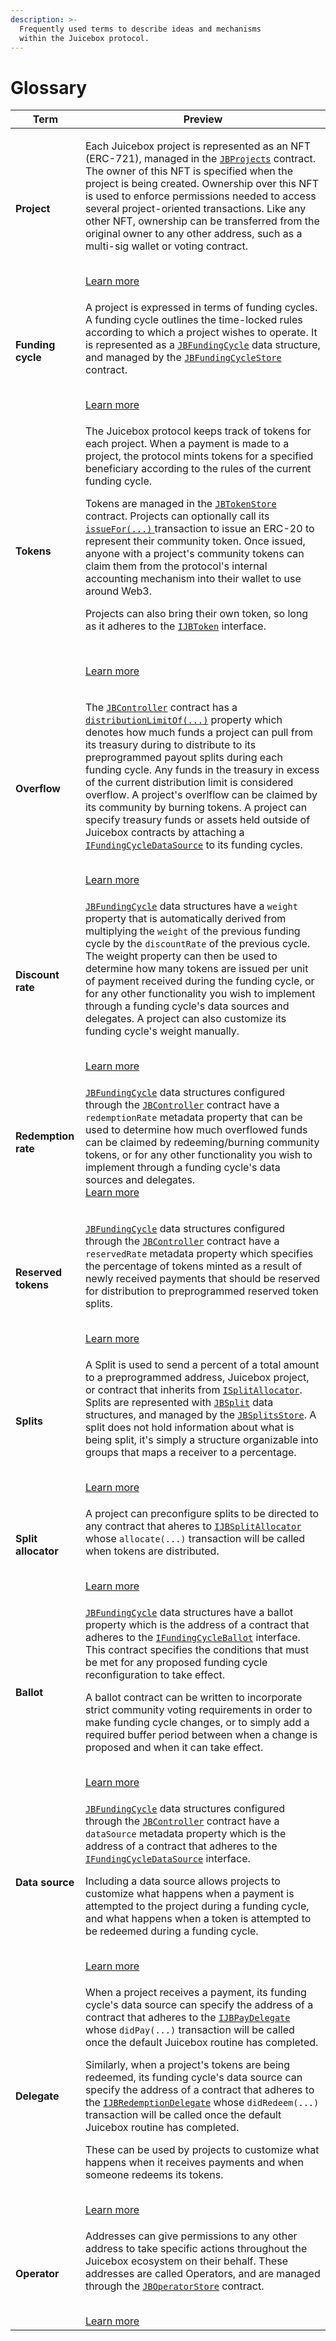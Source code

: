 ```yaml
---
description: >-
  Frequently used terms to describe ideas and mechanisms
  within the Juicebox protocol.
---
```


# Glossary

| Term                 | Preview                                                                                                                                                                                                                                                                                                                                                                                                                                                                                                                                                                                                                                                                                                                                                                                                                                                                                                                                                                                                                                                                      |
| -------------------- | ---------------------------------------------------------------------------------------------------------------------------------------------------------------------------------------------------------------------------------------------------------------------------------------------------------------------------------------------------------------------------------------------------------------------------------------------------------------------------------------------------------------------------------------------------------------------------------------------------------------------------------------------------------------------------------------------------------------------------------------------------------------------------------------------------------------------------------------------------------------------------------------------------------------------------------------------------------------------------------------------------------------------------------------------------------------------------- |
| **Project**          | <p>Each Juicebox project is represented as an NFT (ERC-721), managed in the <a href="../api/contracts/jbprojects/"><code>JBProjects</code></a> contract. The owner of this NFT is specified when the project is being created. Ownership over this NFT is used to enforce permissions needed to access several project-oriented transactions. Like any other NFT, ownership can be transferred from the original owner to any other address, such as a multi-sig wallet or voting contract.</p><br>[Learn more](./project.md)                                                                                                                                                                                                                                                                                                                                                                                                                                                                                                                  |
| **Funding cycle**    | <p>A project is expressed in terms of funding cycles. A funding cycle outlines the time-locked rules according to which a project wishes to operate. It is represented as a <a href="../api/data-structures/jbfundingcycle.md"><code>JBFundingCycle</code></a> data structure, and managed by the <a href="../api/contracts/jbfundingcyclestore/"><code>JBFundingCycleStore</code></a> contract.</p><br>[Learn more](./funding-cycle.md)                                                                                                                                                                                                                                                                                                                                                                                                                                                                                                                                                                                            |
| **Tokens** | <p>The Juicebox protocol keeps track of tokens for each project. When a payment is made to a project, the protocol mints tokens for a specified beneficiary according to the rules of the current funding cycle.</p><p>Tokens are managed in the <a href="../api/contracts/jbtokenstore/"><code>JBTokenStore</code></a> contract. Projects can optionally call its <a href="../api/contracts/jbtokenstore/write/issuefor.md"><code>issueFor(...)</code> </a>transaction to issue an ERC-20 to represent their community token. Once issued, anyone with a project's community tokens can claim them from the protocol's internal accounting mechanism into their wallet to use around Web3.</p><p>Projects can also bring their own token, so long as it adheres to the <a href="../api/interfaces/ijbtoken.md"><code>IJBToken</code></a> interface.</p><br><p>[Learn more](./tokens.md)</p> |
| **Overflow**         | <p>The <a href="../api/contracts/or-controllers/jbcontroller/"><code>JBController</code></a> contract has a <a href="../api/contracts/or-controllers/jbcontroller/properties/distributionlimitof.md"><code>distributionLimitOf(...)</code></a> property which denotes how much funds a project can pull from its treasury during to distribute to its preprogrammed payout splits during each funding cycle. Any funds in the treasury in excess of the current distribution limit is considered overflow. A project's overlflow can be claimed by its community by burning tokens. A project can specify treasury funds or assets held outside of Juicebox contracts by attaching a <a href="../api/interfaces/ijbfundingcycledatasource.md"><code>IFundingCycleDataSource</code></a> to its funding cycles.</p><br>[Learn more](./overflow.md)                                                                                                                                                                         |
| **Discount rate**    | <p><a href="../api/data-structures/jbfundingcycle.md"><code>JBFundingCycle</code></a> data structures have a <code>weight</code> property that is automatically derived from multiplying the <code>weight</code> of the previous funding cycle by the <code>discountRate</code> of the previous cycle. The weight property can then be used to determine how many tokens are issued per unit of payment received during the funding cycle, or for any other functionality you wish to implement through a funding cycle's data sources and delegates. A project can also customize its funding cycle's weight manually.</p><br>[Learn more](./discount-rate.md)                                                                                                                                                                                                                                                                                                                                                                                |
| **Redemption rate**  | <p><a href="../api/data-structures/jbfundingcycle.md"><code>JBFundingCycle</code></a> data structures configured through the <a href="../api/contracts/or-controllers/jbcontroller/"><code>JBController</code></a> contract have a <code>redemptionRate</code> metadata property that can be used to determine how much overflowed funds can be claimed by redeeming/burning community tokens, or for any other functionality you wish to implement through a funding cycle's data sources and delegates.<br>[Learn more](./redemption-rate.md)                                                                                                                                                                                                                                                                                                                                                                                                                                                                                 |
| **Reserved tokens**  | <p><a href="../api/data-structures/jbfundingcycle.md"><code>JBFundingCycle</code></a> data structures configured through the <a href="../api/contracts/or-controllers/jbcontroller/"><code>JBController</code></a> contract have a <code>reservedRate</code> metadata property which specifies the percentage of tokens minted as a result of newly received payments that should be reserved for distribution to preprogrammed reserved token splits.</p><br>[Learn more](./reserved-tokens.md)                                                                                                                                                                                                                                                                                                                                                                                                                                                                                                                                       |
| **Splits**           | <p>A Split is used to send a percent of a total amount to a preprogrammed address, Juicebox project, or contract that inherits from <a href="../api/interfaces/ijbsplitallocator.md"><code>ISplitAllocator</code></a>. Splits are represented with <a href="../api/data-structures/jbsplit.md"><code>JBSplit</code></a> data structures, and managed by the <a href="../api/contracts/jbsplitsstore/"><code>JBSplitsStore</code></a>. A split does not hold information about what is being split, it's simply a structure organizable into groups that maps a receiver to a percentage.</p><br>[Learn more](./splits.md)                                                                                                                                                                                                                                                                                                                                                                                                |
| **Split allocator**         | <p>A project can preconfigure splits to be directed to any contract that aheres to <a href="../api/interfaces/ijbsplitallocator.md"><code>IJBSplitAllocator</code></a> whose <code>allocate(...)</code> transaction will be called when tokens are distributed.</p><br>[Learn more](./split-allocator.md)                                                                                                                                                                                        |
| **Ballot**           | <p><a href="../api/data-structures/jbfundingcycle.md"><code>JBFundingCycle</code></a> data structures have a ballot property which is the address of a contract that adheres to the <a href="../api/interfaces/ijbfundingcycleballot.md"><code>IFundingCycleBallot</code></a> interface. This contract specifies the conditions that must be met for any proposed funding cycle reconfiguration to take effect.</p><p>A ballot contract can be written to incorporate strict community voting requirements in order to make funding cycle changes, or to simply add a required buffer period between when a change is proposed and when it can take effect.</p><br>[Learn more](./ballot.md)                                                                                                                                                                                                                                                                                                                                           |
| **Data source**      | <p><a href="../api/data-structures/jbfundingcycle.md"><code>JBFundingCycle</code></a> data structures configured through the <a href="../api/contracts/or-controllers/jbcontroller/"><code>JBController</code></a> contract have a <code>dataSource</code> metadata property which is the address of a contract that adheres to the <a href="../api/interfaces/ijbfundingcycledatasource.md"><code>IFundingCycleDataSource</code></a> interface.</p><p>Including a data source allows projects to customize what happens when a payment is attempted to the project during a funding cycle, and what happens when a token is attempted to be redeemed during a funding cycle.</p><br>[Learn more](./data-source.md)                                                                                                                                                                                                                                                                                                         |
| **Delegate**         | <p>When a project receives a payment, its funding cycle's data source can specify the address of a contract that adheres to the <a href="../api/interfaces/ijbpaydelegate.md"><code>IJBPayDelegate</code></a> whose <code>didPay(...)</code> transaction will be called once the default Juicebox routine has completed.</p><p>Similarly, when a project's tokens are being redeemed, its funding cycle's data source can specify the address of a contract that adheres to the <a href="../api/interfaces/ijbredemptiondelegate.md"><code>IJBRedemptionDelegate</code></a> whose <code>didRedeem(...)</code> transaction will be called once the default Juicebox routine has completed.</p><p>These can be used by projects to customize what happens when it receives payments and when someone redeems its tokens.</p><br>[Learn more](./delegate.md)                                                                                                                                                                                        |
| **Operator**         | <p>Addresses can give permissions to any other address to take specific actions throughout the Juicebox ecosystem on their behalf. These addresses are called Operators, and are managed through the <a href="../api/contracts/jboperatorstore/"><code>JBOperatorStore</code></a> contract.</p><br>[Learn more](./operator.md)                                                                                                                                                                                                                                                                                                                                                                                                                                                                                                                                                                                                                                                                                                                    |
